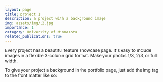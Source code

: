 ```yaml
---
layout: page
title: project 1
description: a project with a background image
img: assets/img/12.jpg
importance: 1
category: University of Minnesota
related_publications: true
---
```


Every project has a beautiful feature showcase page.
It's easy to include images in a flexible 3-column grid format.
Make your photos 1/3, 2/3, or full width.

To give your project a background in the portfolio page, just add the img tag to the front matter like so:


